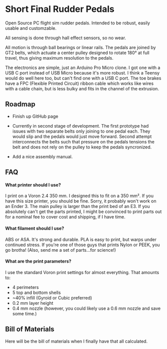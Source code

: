 
# Short Final Rudder Pedals

Open Source PC flight sim rudder pedals. Intended to be robust, easily usable and customzable.

All sensing is done through hall effect sensors, so no wear.

All motion is through ball bearings or linear rails. The pedals are joined by GT2 belts, which actuate a center pulley designed to rotate 180° at full travel, thus giving maximum resolution to the pedals.

The electronics are simple, just an Arduino Pro Micro clone. I got one with a USB C port instead of USB Micro because it's more robust. I think a Teensy would do well here too, but can't find one with a USB C port. The toe brakes have a FPC (Flexible Printed Circuit) ribbon cable which works like wires with a cable chain, but is less bulky and fits in the channel of the extrusion.



## Roadmap

- Finish up GitHub page

- Currently in second stage of development. The first prototype had issues with two separate belts only joining to one pedal each. They would slip and the pedals would just move forward. Second attempt interconnects the belts such that pressure on the pedals tensions the belt and does not rely on the pulley to keep the pedals syncronized.

- Add a nice assembly manual.


## FAQ

#### What printer should I use?
I print on a Voron 2.4 350 mm. I designed this to fit on a 350 mm². If you have this size printer, you should be fine. Sorry, it probably won't work on an Ender 3. The main pulley is larger than the print bed of an E3. If you absolutely can't get the parts printed, I might be convinced to print parts out for a nominal fee to cover cost and shipping, if I have time.

#### What filament should I use?
ABS or ASA. It's strong and durable. PLA is easy to print, but warps under continued stress. If you're one of those guys that prints Nylon or PEEK, you go brotha! (Also, send me a set of parts...for science!)

#### What are the print parameters?
I use the standard Voron print settings for almost everything. That amounts to:
- 4 perimeters
- 5 top and bottom shells
- ~40% infill (Gyroid or Cubic preferred)
- 0.2 mm layer height
- 0.4 mm nozzle (however, you could likely use a 0.6 mm nozzle and save some time.)


## Bill of Materials
Here will be the bill of materials when I finally have that all calculated.
